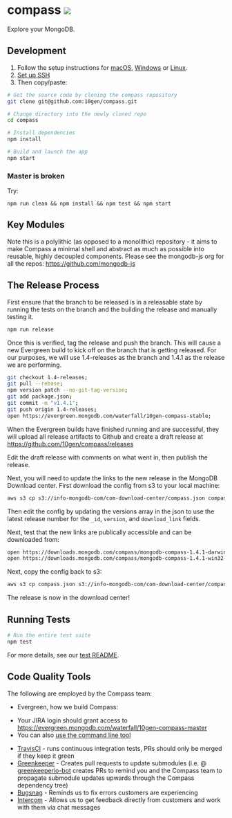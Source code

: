 # compass [![][travis_img]][travis_url]

Explore your MongoDB.

## Development

1. Follow the setup instructions for [macOS][setup-mac-os], [Windows][setup-windows] or [Linux][setup-linux].
1. [Set up SSH](https://help.github.com/articles/which-remote-url-should-i-use/#cloning-with-ssh-urls)
1. Then copy/paste:

```bash
# Get the source code by cloning the compass repository
git clone git@github.com:10gen/compass.git

# Change directory into the newly cloned repo
cd compass

# Install dependencies
npm install

# Build and launch the app
npm start
```

### Master is broken

Try:

```
npm run clean && npm install && npm test && npm start
```

## Key Modules

Note this is a polylithic (as opposed to a monolithic) repository - it aims to make Compass
a minimal shell and abstract as much as possible into reusable, highly decoupled components.
Please see the mongodb-js org for all the repos: https://github.com/mongodb-js

## The Release Process

First ensure that the branch to be released is in a releasable state by running the tests
on the branch and the building the release and manually testing it.

```bash
npm run release
```

Once this is verified, tag the release and push the branch. This will cause a new Evergreen
build to kick off on the branch that is getting released. For our purposes, we will use
1.4-releases as the branch and 1.4.1 as the release we are performing.

```bash
git checkout 1.4-releases;
git pull --rebase;
npm version patch --no-git-tag-version;
git add package.json;
git commit -m "v1.4.1";
git push origin 1.4-releases;
open https://evergreen.mongodb.com/waterfall/10gen-compass-stable;
```

When the Evergreen builds have finished running and are successful, they will upload all
release artifacts to Github and create a draft release at https://github.com/10gen/compass/releases

Edit the draft release with comments on what went in, then publish the release.

Next, you will need to update the links to the new release in the MongoDB Download center.
First download the config from s3 to your local machine:

```bash
aws s3 cp s3://info-mongodb-com/com-download-center/compass.json compass.json
```

Then edit the config by updating the versions array in the json to use the latest release number
for the `_id`, `version`, and `download_link` fields.

Next, test that the new links are publically accessible and can be downloaded from:

```bash
open https://downloads.mongodb.com/compass/mongodb-compass-1.4.1-darwin-x64.dmg
open https://downloads.mongodb.com/compass/mongodb-compass-1.4.1-win32-x64.exe
```

Next, copy the config back to s3:

```bash
aws s3 cp compass.json s3://info-mongodb-com/com-download-center/compass.json
```

The release is now in the download center!

## Running Tests

```bash
# Run the entire test suite
npm test
```

For more details, see our [test README](test/README.md).

## Code Quality Tools

The following are employed by the Compass team:

* Evergreen, how we build Compass:
 - Your JIRA login should grant access to https://evergreen.mongodb.com/waterfall/10gen-compass-master
 - You can also [use the command line tool](https://github.com/evergreen-ci/evergreen/wiki/Using-the-command-line-tool)
* [TravisCI](https://travis-ci.com/10gen/compass) - runs continuous integration tests, PRs should only be merged if they keep it green
* [Greenkeeper](https://greenkeeper.io/) - Creates pull requests to update submodules (i.e. @ [greenkeeperio-bot](https://github.com/greenkeeperio-bot) creates PRs to remind you and the Compass team to propagate submodule updates upwards through the Compass dependency tree)
* [Bugsnag](https://app.bugsnag.com/mongodb/mongodb-compass/) - Reminds us to fix errors customers are experiencing
* [Intercom](https://app.intercom.io/a/apps/p57suhg7/) - Allows us to get feedback directly from customers and work with them via chat messages

[setup-mac-os]: https://github.com/mongodb-js/mongodb-js/blob/master/docs/setup.md#mac-os-setup
[setup-windows]: https://github.com/mongodb-js/mongodb-js/blob/master/docs/setup.md#windows-setup
[setup-linux]: https://github.com/mongodb-js/mongodb-js/blob/master/docs/setup.md#linux-setup
[travis_img]: https://magnum.travis-ci.com/10gen/compass.svg?token=q2zsnxCbboarF6KYRYxM&branch=master
[travis_url]: https://magnum.travis-ci.com/10gen/compass
